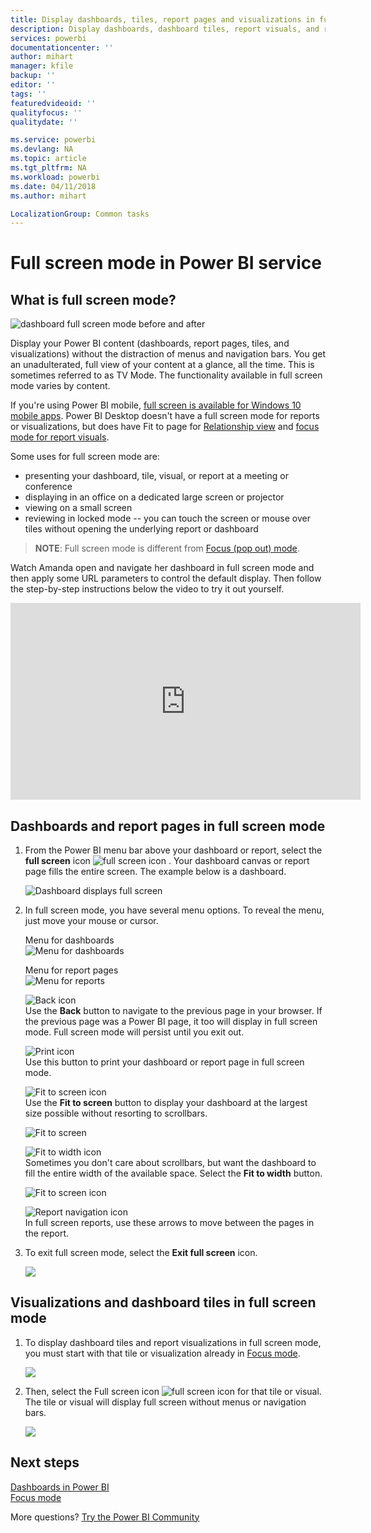 ```yaml
---
title: Display dashboards, tiles, report pages and visualizations in full screen mode
description: Display dashboards, dashboard tiles, report visuals, and report pages in full screen Mode, aka *TV mode*.
services: powerbi
documentationcenter: ''
author: mihart
manager: kfile
backup: ''
editor: ''
tags: ''
featuredvideoid: ''
qualityfocus: ''
qualitydate: ''

ms.service: powerbi
ms.devlang: NA
ms.topic: article
ms.tgt_pltfrm: NA
ms.workload: powerbi
ms.date: 04/11/2018
ms.author: mihart

LocalizationGroup: Common tasks
---
```

# Full screen mode in Power BI service
## What is full screen mode?
![dashboard full screen mode before and after](media/service-fullscreen-mode/power-bi-full-screen-comparison.png)

Display your Power BI content (dashboards, report pages, tiles, and visualizations) without the distraction of menus and navigation bars.  You get an unadulterated, full view of your content at a glance, all the time. This is sometimes referred to as TV Mode. The functionality available in full screen mode varies by content. 

If you're using Power BI mobile, [full screen is available for Windows 10 mobile apps](mobile-windows-10-app-presentation-mode.md). Power BI Desktop doesn't have a full screen mode for reports or visualizations, but does have Fit to page for [Relationship view](desktop-report-view.md) and [focus mode for report visuals](service-focus-mode.md).

 

Some uses for full screen mode are:

* presenting your dashboard, tile, visual, or report at a meeting or conference
* displaying in an office on a dedicated large screen or projector
* viewing on a small screen
* reviewing in locked mode -- you can touch the screen or mouse over tiles without opening the underlying report or dashboard

> **NOTE**:
> Full screen mode is different from [Focus (pop out) mode](service-focus-mode.md).
> 
> 

Watch Amanda open and navigate her dashboard in full screen mode and then apply some URL parameters to control the default display. Then follow the step-by-step instructions below the video to try it out yourself.

<iframe width="560" height="315" src="https://www.youtube.com/embed/c31gZkyvC54" frameborder="0" allowfullscreen></iframe>

## Dashboards and report pages in full screen mode
1. From the Power BI menu bar above your dashboard or report, select the **full screen** icon ![full screen icon ](media/service-fullscreen-mode/power-bi-full-screen-icon.png) . Your dashboard canvas or report page fills the entire screen. The example below is a dashboard.
   
      ![Dashboard displays full screen](media/service-fullscreen-mode/power-bi-dash-full-screen.png)
2. In full screen mode, you have several menu options.  To reveal the menu, just move your mouse or cursor. 
   
     Menu for dashboards    
     ![Menu for dashboards](media/service-fullscreen-mode/power-bi-full-screen-menu-dashboard.png)    
   
     Menu for report pages    
    ![Menu for reports](media/service-fullscreen-mode/power-bi-report-menu.png)    
   
    ![Back icon](media/service-fullscreen-mode/power-bi-back-icon.png)    
    Use the **Back** button  to navigate to the previous page in your browser. If the previous page was a Power BI page, it too will display in full screen mode.  Full screen mode will persist until you exit out.
   
    ![Print icon](media/service-fullscreen-mode/power-bi-print-icon.png)    
    Use this button to print your dashboard or report page in full screen mode. 
   
    ![Fit to screen icon](media/service-fullscreen-mode/power-bi-fit-to-width.png)    
    Use the **Fit to screen** button to display your dashboard at the largest size possible without resorting to scrollbars.     
   
    ![Fit to screen](media/service-fullscreen-mode/power-bi-fit-screen.png)
   
    ![Fit to width icon](media/service-fullscreen-mode/power-bi-fit-width.png)       
    Sometimes you don't care about scrollbars, but want the dashboard to fill the entire width of the available space. Select the **Fit to width** button.    
   
    ![Fit to screen icon](media/service-fullscreen-mode/power-bi-fit-to-width-new.png)
   
    ![Report navigation icon](media/service-fullscreen-mode/power-bi-report-nav2.png)       
    In full screen reports, use these arrows to move between the pages in the report.    
3. To exit full screen mode, select the **Exit full screen** icon.
   
      ![](media/service-fullscreen-mode/exit-fullscreen-new.png)

## Visualizations and dashboard tiles in full screen mode
1. To display dashboard tiles and report visualizations in full screen mode, you must start with that tile or visualization already in [Focus mode](service-focus-mode.md). 
   
    ![](media/service-fullscreen-mode/power-bi-focus3.png)
2. Then, select the Full screen icon ![full screen icon](media/service-fullscreen-mode/power-bi-full-screen-icon.png)  for that tile or  visual. The tile or visual will display full screen without menus or navigation bars.
   
    ![](media/service-fullscreen-mode/power-bi-fullscreen.png)

## Next steps
[Dashboards in Power BI](service-dashboards.md)  
[Focus mode](service-focus-mode.md)    

More questions? [Try the Power BI Community](http://community.powerbi.com/)

